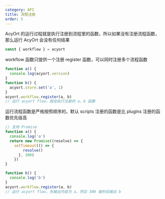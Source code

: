 ```yaml
---
category: API
title: 流程注册
order: 5
---
```


AcyOrt 的运行过程就是执行注册到流程里的函数，所以如果没有注册流程函数，那么运行 AcyOrt 会没有任何结果

```js
const { workflow } = acyort
```

workflow 函数只提供一个注册 register 函数，可以同时注册多个流程函数

```js
function a() {
  console.log(acyort.version)
}
function b() {
  acyort.store.set('a', 1)
}
acyort.workflow.register(a, b)
// 运行 acyort flow，就会执行注册的 a，b 函数
```

运行流程函数是严格按照顺序的，默认 scripts 注册的函数是比 plugins 注册的函数优先级高

```js
// 支持 Promise
function a() {
  console.log('a')
  return new Promise((resolve) => {
    setTimeout(() => {
        resolve()
      }, 300)
    })
}

function b() {
  console.log('b')
}
acyort.workflow.register(a, b)
// 运行 acyort flow，先输出内容为 a，然后 300 毫秒后输出 b
```
